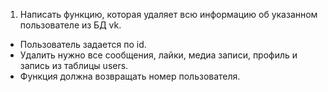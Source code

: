  1. Написать функцию, которая удаляет всю информацию об указанном пользователе из БД vk.
- Пользователь задается по id.
- Удалить нужно все сообщения, лайки, медиа записи, профиль и запись из таблицы users.
- Функция должна возвращать номер пользователя.
